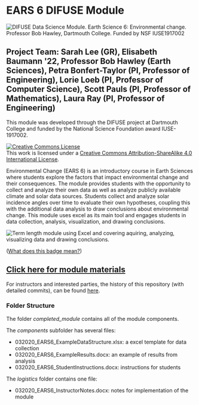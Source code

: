 # EARS 6 DIFUSE Module
![DIFUSE Data Science Module.  Earth Science 6: Environmental change.  Professor Bob Hawley, Dartmouth College.  Funded by NSF IUSE1917002](https://github.com/difuse-dartmouth/S20_EARS6/blob/5240b51640d9252632464554471b799336897500/EARS6_DIFUSE.png "DIFUSE Data Science Module.  Earth Science 6: Environmental change.  Professor Bob Hawley, Dartmouth College.  Funded by NSF IUSE1917002")


## Project Team: Sarah Lee (GR), Elisabeth Baumann '22, Professor Bob Hawley (Earth Sciences), Petra Bonfert-Taylor (PI, Professor of Engineering), Lorie Loeb (PI, Professor of Computer Science), Scott Pauls (PI, Professor of Mathematics), Laura Ray (PI, Professor of Engineering)
This module was developed through the DIFUSE project at Dartmouth College and funded by the National Science Foundation award IUSE-1917002.

<a rel="license" href="http://creativecommons.org/licenses/by-sa/4.0/"><img alt="Creative Commons License" style="border-width:0" src="https://i.creativecommons.org/l/by-sa/4.0/88x31.png" /></a><br />This work is licensed under a <a rel="license" href="http://creativecommons.org/licenses/by-sa/4.0/">Creative Commons Attribution-ShareAlike 4.0 International License</a>.

Environmental Change (EARS 6) is an introductory course in Earth Sciences where students explore the factors that impact environmental change and their consequences.  The module provides students with the opportunity to collect and analyze their own data as well as analyze publicly available climate and solar data sources.  Students collect and analyze solar incidence angles over time to evaluate their own hypotheses, coupling this with the additional data analysis to draw conclusions about environmental change.  This module uses excel as its main tool and engages students in data collection, analysis, visualization, and drawing conclusions. 

![Term length module using Excel and covering aquiring, analyzing, visualizing data and drawing conclusions.](https://github.com/difuse-dartmouth/S20_EARS6/blob/5da3d575e8d6475a1966f4a134ccdd640f4bd9e9/EARS%206%20badge.png "Term length module using Excel and covering aquiring, analyzing, visualizing data and drawing conclusions.")

(<a href="https://github.com/difuse-dartmouth/.github/blob/8f8f6efff8943871e1fcaa3b6f2daf1531206df6/profile/howto.md">What does this badge mean?</a>)

## [Click here for module materials](completed_module/README.md)

For instructors and interested parties, the history of this repository (with detailed commits), can be found [here](https://github.com/difuse-dartmouth/S20_EARS6/commits/main/).
### Folder Structure
The folder *completed_module* contains all of the module components.  

The *components* subfolder has several files:
- 032020_EARS6_ExampleDataStructure.xlsx: a excel template for data collection
- 032020_EARS6_ExampleResults.docx: an example of results from analysis
- 032020_EARS6_StudentInstructions.docx: instructions for students

The *logistics* folder contains one file:
- 032020_EARS6_InstructorNotes.docx: notes for implementation of the module



